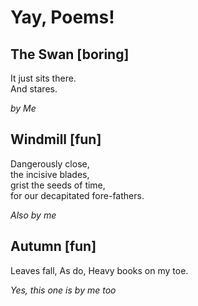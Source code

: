 Yay, Poems!
===========

The Swan [boring]
-----------------

It just sits there.  
And stares.

*by Me*

Windmill [fun]
--------------
Dangerously close,  
the incisive blades,  
grist the seeds of time,  
for our decapitated fore-fathers.  

*Also by me*

Autumn [fun]
------------

Leaves fall,
As do,
Heavy books on my toe.

*Yes, this one is by me too*